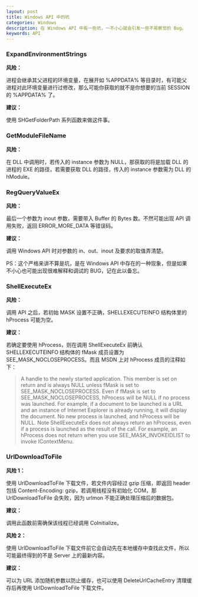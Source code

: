```yaml
---
layout: post
title: Windows API 中的坑
categories: Windows
description: 在 Windows API 中有一些坑，一不小心就会引发一些不易察觉的 Bug。
keywords: API
---
```


### ExpandEnvironmentStrings

**风险：**

进程会继承其父进程的环境变量，在展开如 %APPDATA% 等目录时，有可能父进程对此环境变量进行过修改，那么可能你获取的就不是你想要的当前 SESSION 的 %APPDATA% 了。

**建议：**

使用 SHGetFolderPath 系列函数来做这件事。

### GetModuleFileName

**风险：**

在 DLL 中调用时，若传入的 instance 参数为 NULL，那获取的将是加载 DLL 的进程的 EXE 的路径，若需要获取 DLL 的路径，传入的 instance 参数需为 DLL 的 hModule。
<!-- more -->
### RegQueryValueEx

**风险：**

最后一个参数为 inout 参数，需要带入 Buffer 的 Bytes 数。不然可能出现 API 调用失败，返回 ERROR_MORE_DATA 等错误码。

**建议：**

调用 Windows API 时对参数的 in、out、inout 及要求的取值弄清楚。

PS：这个严格来讲不算是坑，是在 Windows API 中存在的一种现象，但是如果不小心也可能出现很难解释和调试的 BUG，记在此以备忘。

### ShellExecuteEx

**风险：**

调用 API 之后，若初始 MASK 设置不正确，SHELLEXECUTEINFO 结构体里的 hProcess 可能为空。

**建议：**

若确定要使用 hProcess，则在调用 ShellExecuteEx 前确认 SHELLEXECUTEINFO 结构体的 fMask 成员设置为 SEE_MASK_NOCLOSEPROCESS。而且 MSDN 上对 hProcess 成员的注释如下：

> A handle to the newly started application. This member is set on return and is always NULL unless fMask is set to SEE_MASK_NOCLOSEPROCESS. Even if fMask is set to SEE_MASK_NOCLOSEPROCESS, hProcess will be NULL if no process was launched. For example, if a document to be launched is a URL and an instance of Internet Explorer is already running, it will display the document. No new process is launched, and hProcess will be NULL.
> Note   ShellExecuteEx does not always return an hProcess, even if a process is launched as the result of the call. For example, an hProcess does not return when you use SEE_MASK_INVOKEIDLIST to invoke IContextMenu.

### UrlDownloadToFile

**风险 1：**

使用 UrlDownloadToFile 下载文件，若文件内容经过 gzip 压缩，即返回 header 包括 Content-Encoding: gzip，若调用线程没有初始化 COM，那 UrlDownloadToFile 会失败，因为 urlmon 不能正确处理压缩后的数据包。

**建议：**

调用此函数前需确保该线程已经调用 CoInitialize。

**风险 2：**

使用 UrlDownloadToFile 下载文件前它会自动先在本地缓存中查找此文件，所以可能最终得到的不是 Server 上的最新内容。

**建议：**

可以为 URL 添加随机参数以防止缓存，也可以使用 DeleteUrlCacheEntry 清理缓存后再使用 UrlDownloadToFile 下载文件。
